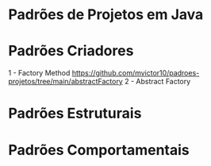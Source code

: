 # Padrões de Projetos em Java

# Padrões Criadores

1 - Factory Method https://github.com/mvictor10/padroes-projetos/tree/main/abstractFactory
2 - Abstract Factory


# Padrões Estruturais


# Padrões Comportamentais
